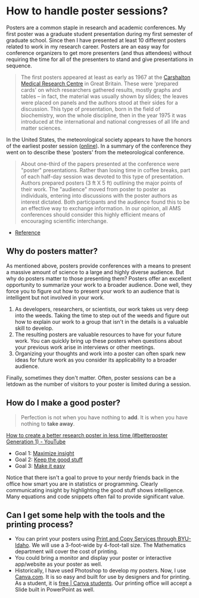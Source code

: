 # How to handle poster sessions?

Posters are a common staple in research and academic conferences.  My first poster was a graduate student presentation during my first semester of graduate school. Since then I have presented at least 10 different posters related to work in my research career. Posters are an easy way for conference organizers to get more presenters (and thus attendees) without requiring the time for all of the presenters to stand and give presentations in sequence.

> The first posters appeared at least as early as 1967 at the [Carshalton Medical Research Centre](https://academic.oup.com/toxsci/article/62/1/4/1720006) in Great Britain. These were 'prepared cards' on which researchers gathered results, mostly graphs and tables – in fact, the material was usually shown by slides; the leaves were placed on panels and the authors stood at their sides for a discussion. This type of presentation, born in the field of biochemistry, won the whole discipline, then in the year 1975 it was introduced at the international and national congresses of all life and matter sciences.

In the United States, the meteorological society appears to have the honors of the earliest poster session ([online](https://journals.ametsoc.org/downloadpdf/journals/bams/57/6/1520-0477-57_6_696.pdf)). In a summary of the conference they went on to describe these 'posters' from the meteorological conference.

> About one-third of the papers presented at the conference were "poster" presentations. Rather than losing time in coffee breaks, part of each half-day session was devoted to this type of presentation. Authors prepared posters (3 ft X 5 ft) outlining the major points of their work. The "audience" moved from poster to poster as individuals, entering into discussions with the poster authors as interest dictated. Both participants and the audience found this to be an effective way to exchange information. In our opinion, all AMS conferences should consider this highly efficient means of encouraging scientific interchange.

- [Reference](https://hsm.stackexchange.com/questions/13520/history-of-poster-sessions)

## Why do posters matter?

As mentioned above, posters provide conferences with a means to present a massive amount of science to a large and highly diverse audience.  But why do posters matter to those presenting them? Posters offer an excellent opportunity to summarize your work to a broader audience.  Done well, they force you to figure out how to present your work to an audience that is intelligent but not involved in your work.

1. As developers, researchers, or scientists, our work takes us very deep into the weeds. Taking the time to step out of the weeds and figure out how to explain our work to a group that isn't in the details is a valuable skill to develop.
2. The resulting posters are valuable resources to have for your future work. You can quickly bring up these posters when questions about your previous work arise in interviews or other meetings.
3. Organizing your thoughts and work into a poster can often spark new ideas for future work as you consider its applicability to a broader audience.

Finally, sometimes they don't matter. Often, poster sessions can be a letdown as the number of visitors to your poster is limited during a session. 

## How do I make a good poster?

> Perfection is not when you have nothing to __add__.  It is when you have nothing to __take away__.

[How to create a better research poster in less time (#betterposter Generation 1) - YouTube](https://www.youtube.com/watch?v=1RwJbhkCA58)

- Goal 1: [Maximize insight](https://youtu.be/1RwJbhkCA58?si=1octBUEmmIpgOA3a&t=641)
- Goal 2: [Keep the good stuff](https://youtu.be/1RwJbhkCA58?si=-RD5aWcpqM01JyHV&t=665)
- Goal 3: [Make it easy](https://youtu.be/1RwJbhkCA58?si=RFpmSz28XxpXQ5Hx&t=673)

Notice that there isn't a goal to prove to your nerdy friends back in the office how smart you are in statistics or programming.  Clearly communicating insight by highlighting the good stuff shows intelligence.  Many equations and code snippets often fail to provide significant value.

## Can I get some help with the tools and the printing process?

- You can print your posters using [Print and Copy Services through BYU-Idaho](https://www.byui.edu/print/list-of-services/posters).  We will use a 3-foot-wide by 4-foot-tall size.  The Mathematics department will cover the cost of printing.
- You could bring a monitor and display your poster or interactive app/website as your poster as well.
- Historically, I have used Photoshop to develop my posters. Now, I use [Canva.com](https://www.canva.com/). It is so easy and built for use by designers and for printing. As a student, it is [free | Canva students](https://www.canva.com/education/students/). Our printing office will accept a Slide built in PowerPoint as well.


